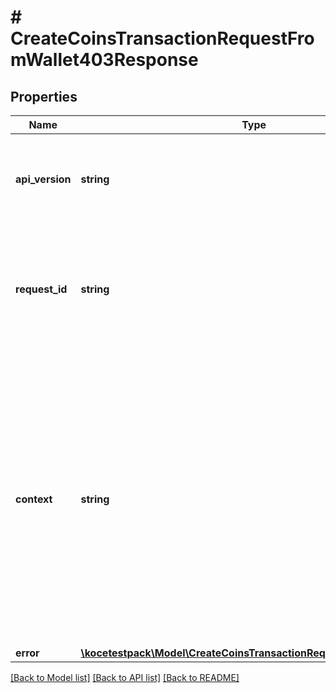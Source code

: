 # # CreateCoinsTransactionRequestFromWallet403Response

## Properties

Name | Type | Description | Notes
------------ | ------------- | ------------- | -------------
**api_version** | **string** | Specifies the version of the API that incorporates this endpoint. |
**request_id** | **string** | Defines the ID of the request. The &#x60;requestId&#x60; is generated by Crypto APIs and it&#39;s unique for every request. |
**context** | **string** | In batch situations the user can use the context to correlate responses with requests. This property is present regardless of whether the response was successful or returned as an error. &#x60;context&#x60; is specified by the user. | [optional]
**error** | [**\kocetestpack\Model\CreateCoinsTransactionRequestFromWalletE403**](CreateCoinsTransactionRequestFromWalletE403.md) |  |

[[Back to Model list]](../../README.md#models) [[Back to API list]](../../README.md#endpoints) [[Back to README]](../../README.md)

